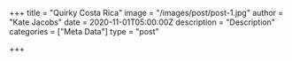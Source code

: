 +++
title = "Quirky Costa Rica"
image = "/images/post/post-1.jpg"
author = "Kate Jacobs"
date = 2020-11-01T05:00:00Z
description = "Description"
categories = ["Meta Data"]
type = "post"

+++


